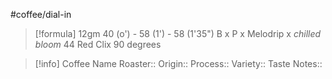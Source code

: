 #coffee/dial-in 

> [!formula] 
> 12gm
> 40 (o') - 58 (1')  - 58 (1'35")
> B x P x Melodrip x *chilled bloom*
> 44 Red Clix
> 90 degrees
> 

> [!info] Coffee Name
> Roaster::
> Origin:: 
> Process:: 
> Variety:: 
> Taste Notes:: 
> 

